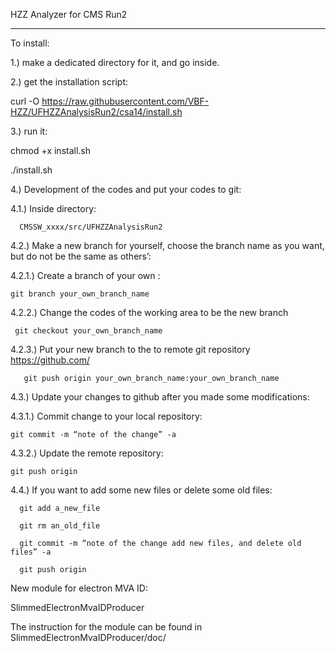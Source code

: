 HZZ Analyzer for CMS Run2

------

To install:

1.) make a dedicated directory for it, and go inside.

2.) get the installation script:

curl -O https://raw.githubusercontent.com/VBF-HZZ/UFHZZAnalysisRun2/csa14/install.sh

3.) run it:

chmod +x install.sh

./install.sh

4.) Development of the codes and put your codes to git:

4.1.) Inside directory:

      CMSSW_xxxx/src/UFHZZAnalysisRun2

4.2.) Make a new branch for yourself, choose the branch name as you want, but do not be the same as others’:

4.2.1.) Create a branch of your own :

    git branch your_own_branch_name 

4.2.2.) Change the codes of the working area to be the new branch

     git checkout your_own_branch_name 

4.2.3.) Put your new branch to the to remote git repository https://github.com/

       git push origin your_own_branch_name:your_own_branch_name


4.3.) Update your changes to github after you made some modifications:

4.3.1.) Commit change to your local repository:

    git commit -m “note of the change” -a 

4.3.2.) Update the remote repository:

    git push origin

4.4.) If you want to add some new files or delete some old files:

      git add a_new_file

      git rm an_old_file

      git commit -m “note of the change add new files, and delete old files” -a

      git push origin 

New module for electron MVA ID:

SlimmedElectronMvaIDProducer

The instruction for the module can be found in 
SlimmedElectronMvaIDProducer/doc/

